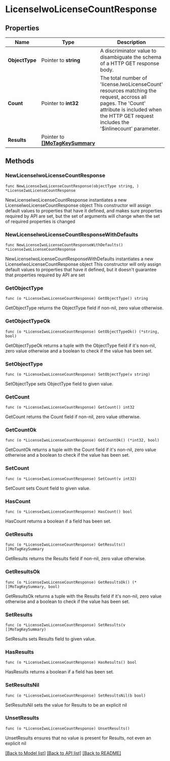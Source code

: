 # LicenseIwoLicenseCountResponse

## Properties

Name | Type | Description | Notes
------------ | ------------- | ------------- | -------------
**ObjectType** | Pointer to **string** | A discriminator value to disambiguate the schema of a HTTP GET response body. | 
**Count** | Pointer to **int32** | The total number of &#39;license.IwoLicenseCount&#39; resources matching the request, accross all pages. The &#39;Count&#39; attribute is included when the HTTP GET request includes the &#39;$inlinecount&#39; parameter. | [optional] 
**Results** | Pointer to [**[]MoTagKeySummary**](mo.TagKeySummary.md) |  | [optional] 

## Methods

### NewLicenseIwoLicenseCountResponse

`func NewLicenseIwoLicenseCountResponse(objectType string, ) *LicenseIwoLicenseCountResponse`

NewLicenseIwoLicenseCountResponse instantiates a new LicenseIwoLicenseCountResponse object
This constructor will assign default values to properties that have it defined,
and makes sure properties required by API are set, but the set of arguments
will change when the set of required properties is changed

### NewLicenseIwoLicenseCountResponseWithDefaults

`func NewLicenseIwoLicenseCountResponseWithDefaults() *LicenseIwoLicenseCountResponse`

NewLicenseIwoLicenseCountResponseWithDefaults instantiates a new LicenseIwoLicenseCountResponse object
This constructor will only assign default values to properties that have it defined,
but it doesn't guarantee that properties required by API are set

### GetObjectType

`func (o *LicenseIwoLicenseCountResponse) GetObjectType() string`

GetObjectType returns the ObjectType field if non-nil, zero value otherwise.

### GetObjectTypeOk

`func (o *LicenseIwoLicenseCountResponse) GetObjectTypeOk() (*string, bool)`

GetObjectTypeOk returns a tuple with the ObjectType field if it's non-nil, zero value otherwise
and a boolean to check if the value has been set.

### SetObjectType

`func (o *LicenseIwoLicenseCountResponse) SetObjectType(v string)`

SetObjectType sets ObjectType field to given value.


### GetCount

`func (o *LicenseIwoLicenseCountResponse) GetCount() int32`

GetCount returns the Count field if non-nil, zero value otherwise.

### GetCountOk

`func (o *LicenseIwoLicenseCountResponse) GetCountOk() (*int32, bool)`

GetCountOk returns a tuple with the Count field if it's non-nil, zero value otherwise
and a boolean to check if the value has been set.

### SetCount

`func (o *LicenseIwoLicenseCountResponse) SetCount(v int32)`

SetCount sets Count field to given value.

### HasCount

`func (o *LicenseIwoLicenseCountResponse) HasCount() bool`

HasCount returns a boolean if a field has been set.

### GetResults

`func (o *LicenseIwoLicenseCountResponse) GetResults() []MoTagKeySummary`

GetResults returns the Results field if non-nil, zero value otherwise.

### GetResultsOk

`func (o *LicenseIwoLicenseCountResponse) GetResultsOk() (*[]MoTagKeySummary, bool)`

GetResultsOk returns a tuple with the Results field if it's non-nil, zero value otherwise
and a boolean to check if the value has been set.

### SetResults

`func (o *LicenseIwoLicenseCountResponse) SetResults(v []MoTagKeySummary)`

SetResults sets Results field to given value.

### HasResults

`func (o *LicenseIwoLicenseCountResponse) HasResults() bool`

HasResults returns a boolean if a field has been set.

### SetResultsNil

`func (o *LicenseIwoLicenseCountResponse) SetResultsNil(b bool)`

 SetResultsNil sets the value for Results to be an explicit nil

### UnsetResults
`func (o *LicenseIwoLicenseCountResponse) UnsetResults()`

UnsetResults ensures that no value is present for Results, not even an explicit nil

[[Back to Model list]](../README.md#documentation-for-models) [[Back to API list]](../README.md#documentation-for-api-endpoints) [[Back to README]](../README.md)


